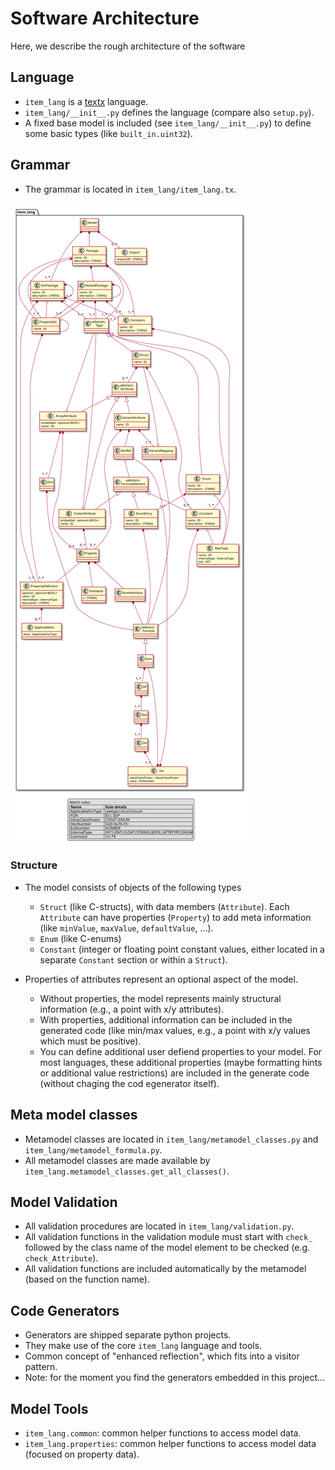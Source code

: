 # Software Architecture

Here, we describe the rough architecture of the software

## Language

 * `item_lang` is a [textx](https://github.com/textX/textX) language.
 * `item_lang/__init__.py` defines the language (compare also `setup.py`).
 * A fixed base model is included (see `item_lang/__init__.py`)
   to define some basic types (like `built_in.uint32`).
 
## Grammar

 * The grammar is located in `item_lang/item_lang.tx`.

![image](images/item_lang.svg)

### Structure

 * The model consists of objects of the following types
   * `Struct` (like C-structs), with data members (`Attribute`).
      Each `Attribute` can have properties (`Property`) to 
      add meta information (like `minValue`, `maxValue`,
      `defaultValue`, ...).
   * `Enum` (like C-enums)
   * `Constant` (integer or floating point constant values, either
      located in a separate `Constant` section or within a `Struct`).

 * Properties of attributes represent an optional aspect of the model.
   * Without properties, the model represents mainly structural information
     (e.g., a point with x/y attributes).
   * With properties, additional information can be included in the
     generated code (like min/max values, e.g., a point with x/y values
     which must be positive).
   * You can define additional user defiend properties to your model.
     For most languages, these additional properties (maybe formatting hints
     or additional value restrictions) are included in the generate
     code (without chaging the cod egenerator itself).
   

## Meta model classes

 * Metamodel classes are located in `item_lang/metamodel_classes.py`
   and `item_lang/metamodel_formula.py`.
 * All metamodel classes are made available by `item_lang.metamodel_classes.get_all_classes()`.

## Model Validation

 * All validation procedures are located in `item_lang/validation.py`.
 * All validation functions in the validation module must start with `check_` followed by
   the class name of the model element to be checked (e.g. `check_Attribute`).
 * All validation functions are included automatically by the metamodel (based on the function name).

## Code Generators

 * Generators are shipped separate python projects.
 * They make use of the core `item_lang` language and tools.
 * Common concept of "enhanced reflection", which fits into a visitor pattern.
 * Note: for the moment you find the generators embedded in this project...
 
## Model Tools

 * `item_lang.common`: common helper functions to access model data.
 * `item_lang.properties`: common helper functions to access model data (focused on property data).
